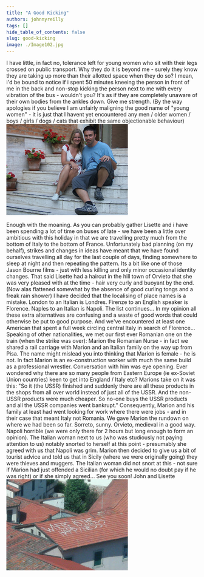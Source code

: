 ```yaml
---
title: "A Good Kicking"
authors: johnnyreilly
tags: []
hide_table_of_contents: false
slug: good-kicking
image: ./Image102.jpg
---
```

I have little, in fact no, tolerance left for young women who sit with their legs crossed on public transport. Why they do it is beyond me - surely they know they are taking up more than their allotted space when they do so? I mean, i'd be bound to notice if i spent 50 minutes kneeing the person in front of me in the back and non-stop kicking the person next to me with every vibration of the bus - wouldn't you? It's as if they are completely unaware of their own bodies from the ankles down. Give me strength. (By the way apologies if you believe I am unfairly maligning the good name of "young women" - it is just that I havent yet encountered any men / older women / boys / girls / dogs / cats that exhibit the same objectionable behaviour) ![](DSCF2493.JPG)

 Enough with the moaning. As you can probably gather Lisette and i have been spending a lot of time on buses of late - we have been a little over ambitious with this holiday in that we are travelling pretty much from the bottom of Italy to the bottom of France. Unfortunately bad planning (on my behalf), strikes and changes in ideas have meant that we have found ourselves travelling all day for the last couple of days, finding somewhere to sleep at night and then repeating the pattern. Its a bit like one of those Jason Bourne films - just with less killing and only minor occasional identity changes. That said Lisette had a haircut in the hill town of Orvieto that she was very pleased with at the time - hair very curly and buoyant by the end. (Now alas flattened somewhat by the absence of good curling tongs and a freak rain shower) I have decided that the localising of place names is a mistake. London to an Italian is Londres. Firenze to an English speaker is Florence. Naples to an Italian is Napoli. The list continues... In my opinion all these extra alternatives are confusing and a waste of good words that could otherwise be put to good purpose. And we've encountered at least one American that spent a full week circling central Italy in search of Florence... Speaking of other nationalities, we met our first ever Romanian one on the train (when the strike was over): Marion the Romanian Nurse - in fact we shared a rail carriage with Marion and an Italian family on the way up from Pisa. The name might mislead you into thinking that Marion is female - he is not. In fact Marion is an ex-construction worker with much the same build as a professional wrestler. Conversation with him was eye opening. Ever wondered why there are so many people from Eastern Europe (ie ex-Soviet Union countries) keen to get into England / Italy etc? Marions take on it was this: "So it (the USSR) finished and suddenly there are all these products in the shops from all over world instead of just all of the USSR. And the non-USSR products were much cheaper. So no-one buys the USSR products and all the USSR companies went bankrupt." Consequently, Marion and his family at least had went looking for work where there were jobs - and in their case that meant Italy not Romania. We gave Marion the rundown on where we had been so far. Sorreto, sunny. Orvieto, medieval in a good way. Napoli horrible (we were only there for 2 hours but long enough to form an opinion). The Italian woman next to us (who was studiously not paying attention to us) notably snorted to herself at this point - presumably she agreed with us that Napoli was grim. Marion then decided to give us a bit of tourist advice and told us that in Sicily (where we were originally going) they were thieves and muggers. The Italian woman did not snort at this - not sure if Marion had just offended a Sicilian (for which he would no doubt pay if he was right) or if she simply agreed... See you soon! John and Lisette ![](Image102.jpg)


